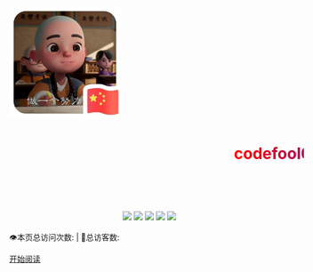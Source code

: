 <!--
 * @Author: your name
 * @Date: 2020-04-15 22:09:19
 * @LastEditTime: 2020-04-21 07:11:58
 * @LastEditors: Please set LastEditors
 * @Description: In User Settings Edit
 * @FilePath: \docs\_coverpage.md
 -->

<div class="cover-main">
<MARQUEE onmouseover=stop() onmouseout=start() scrollAmount=3 loop=infinite deplay="0"><IMG src="" ><IMG src=""></MARQUEE>

<img style='max-height:200px;margin-top:80px;' src="icon/QQ图片20200409200450.jpg">


<h1 id="toBeTopJavaer">
<a><span><marquee behavior="slide" width="530"  height="100">
<font color="#FF0000">c</font><font color="#F4000B">o</font><font color="#E90016">d</font><font color="#DE0021">e</font><font color="#D3002C">f</font><font color="#C80037">o</font><font color="#BD0042">o</font><font color="#B2004D">l</font><font color="#A70058">0</font><font color="#9C0063">3</font><font color="#91006E">0</font><font color="#860079">7</font><font color="#7B0084">—</font><font color="#70008F">—</font><font color="#65009A">J</font><font color="#5A00A5">a</font><font color="#4F00B0">v</font><font color="#4400BB">a</font><font color="#3900C6">进</font><font color="#2E00D1">阶</font><font color="#2300DC">之</font><font color="#1800E7">路</font>
</marquee></span></a></h1>



<div align="center">
    <a href="https://github.com/codefool0307/Javastudyer/blob/master/authorintroducer.md"> <img src="https://badgen.net/badge/%e4%bd%9c%e8%80%85/shr?icon=github&color=4ab8a1"></a>
    <a href=""> <img src="https://badgen.net/badge/%e7%89%88%e6%9c%ac/v1.0.0?icon=telegram&color=4ab8a1"></a>
    <a href="https://codefool0307.github.io/Javastudyer/#/"> <img src="https://badgen.net/badge/%e9%98%85%e8%af%bb/codefool0307?icon=sourcegraph&color=4ab8a1"></a>
    <a href=""> <img src="https://badgen.net/badge/%e8%af%ad%e8%a8%80/Java?icon=rss&color=4ab8a1"></a>
    <a href="https://github.com/codefool0307/JavaStudyer"> <img src="https://badgen.net/badge/%e7%82%b9%e8%b5%9e/%e5%90%84%e4%bd%8d%e5%a4%a7%e4%bd%ac%e5%a6%82%e6%9e%9c%e8%a7%89%e5%be%97%e5%8f%af%e4%bb%a5%e8%af%b7%e7%82%b9%e4%b8%aa%e8%b5%9e?icon=rss&color=4ab8a1"></a>
     
</div>
<br>
<span id="busuanzi_container_site_pv" style="display: inline;">
    👁️本页总访问次数:<span id="busuanzi_value_site_pv"></span> 
</span>
<span id="busuanzi_container_site_uv" style="display: inline;"> 
    | 🧑总访客数: <span id="busuanzi_value_site_uv"></span>
</span>

<a href="#/menu">开始阅读</a></p></div><div class="mask"></div></section>
<br>

